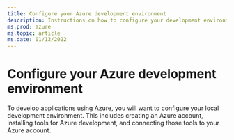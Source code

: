 ```yaml
---
title: Configure your Azure development environment
description: Instructions on how to configure your development environment when working with Azure.
ms.prod: azure
ms.topic: article
ms.date: 01/13/2022
---
```


# Configure your Azure development environment

To develop applications using Azure, you will want to configure your local development environment. This includes creating an Azure account, installing tools for Azure development, and connecting those tools to your Azure account.

